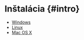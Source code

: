 # Inštalácia {#intro}

* [Windows](../valgrind/installation_windows.md)
* [Linux](../valgrind/installation_linux.md)
* [Mac OS X](../valgrind/installation_macosx.md)